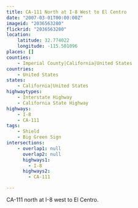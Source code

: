 ```yaml
---
title: CA-111 North at I-8 West to El Centro
date: "2007-03-01T00:00:00Z"
imageid: "2036563280"
flickrid: "2036563280"
location:
    latitude: 32.774022
    longitude: -115.501096
places: []
counties:
    - Imperial County|California|United States
countries:
    - United States
states:
    - California|United States
highwaytypes:
    - Interstate Highway
    - California State Highway
highways:
    - I-8
    - CA-111
tags:
    - Shield
    - Big Green Sign
intersections:
    - overlap1: null
      overlap2: null
      highways1:
        - I-8
      highways2:
        - CA-111

---
```

CA-111 north at I-8 west to El Centro.